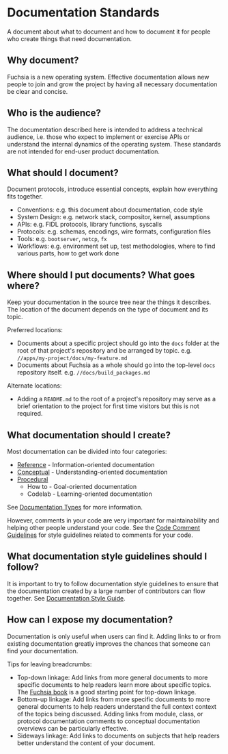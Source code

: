 # Documentation Standards

A document about what to document and how to document it for people who create things that need
documentation.

## Why document?

Fuchsia is a new operating system. Effective documentation allows new people to join and grow the
project by having all necessary documentation be clear and concise.

## Who is the audience?

The documentation described here is intended to address a technical audience, i.e. those who expect
to implement or exercise APIs or understand the internal dynamics of the operating system. These
standards are not intended for end-user product documentation.

## What should I document?

Document protocols, introduce essential concepts, explain how everything fits together.

- Conventions: e.g. this document about documentation, code style
- System Design: e.g. network stack, compositor, kernel, assumptions
- APIs: e.g. FIDL protocols, library functions, syscalls
- Protocols: e.g. schemas, encodings, wire formats, configuration files
- Tools: e.g. `bootserver`, `netcp`, `fx`
- Workflows: e.g. environment set up, test methodologies, where to find various
  parts, how to get work done

## Where should I put documents?  What goes where?

Keep your documentation in the source tree near the things it describes. The location of the
document depends on the type of document and its topic.

Preferred locations:

- Documents about a specific project should go into the `docs` folder at the root of that project's
  repository and be arranged by topic.
  e.g. `//apps/my-project/docs/my-feature.md`
- Documents about Fuchsia as a whole should go into the top-level `docs` repository itself.  e.g.
  `//docs/build_packages.md`

Alternate locations:

- Adding a `README.md` to the root of a project's repository may serve as a brief orientation to the
  project for first time visitors but this is not required.

## What documentation should I create?

Most documentation can be divided into four categories:

- [Reference](documentation_types.md#reference-documentation) - Information-oriented documentation
- [Conceptual](documentation_types.md#conceptual-documentation) - Understanding-oriented
  documentation
- [Procedural](documentation_types.md#procedural-documentation)
    - How to - Goal-oriented documentation
    - Codelab - Learning-oriented documentation

See [Documentation Types](documentation_types.md) for more information.

However, comments in your code are very important for maintainability and helping other people
understand your code. See the [Code Comment Guidelines](documentation_comments.md) for style guidelines
related to comments for your code.

## What documentation style guidelines should I follow?

It is important to try to follow documentation style guidelines to ensure that the documentation
created by a large number of contributors can flow together. See
[Documentation Style Guide](documentation_style_guide.md).

## How can I expose my documentation?

Documentation is only useful when users can find it. Adding links to or from existing documentation
greatly improves the chances that someone can find your documentation.

Tips for leaving breadcrumbs:

- Top-down linkage: Add links from more general documents to more specific documents to help
  readers learn more about specific topics. The [Fuchsia book](../the-book/README.md) is a good
  starting point for top-down linkage.
- Bottom-up linkage: Add links from more specific documents to more general documents to help
  readers understand the full context context of the topics being discussed. Adding links from
  module, class, or protocol documentation comments to conceptual documentation overviews can be
  particularly effective.
- Sideways linkage: Add links to documents on subjects that help readers better understand the
  content of your document.
